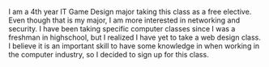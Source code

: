  I am a 4th year IT Game Design major taking this class as a free elective. Even
 though that is my major, I am more interested in networking and security. I
 have been taking specific computer classes since I was a freshman in
 highschool, but I realized I have yet to take a web design class. I believe it
 is an important skill to have some knowledge in when working in the computer
 industry, so I decided to sign up for this class.
